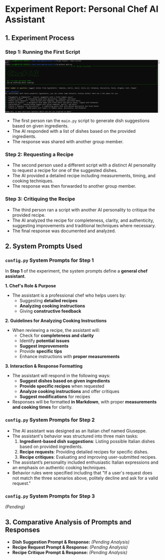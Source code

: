 # Experiment Report: Personal Chef AI Assistant

## 1. Experiment Process

### Step 1: Running the First Script
![Step 1 Screenshot](screenshots/1.png)
- The first person ran the `main.py` script to generate dish suggestions based on given ingredients.
- The AI responded with a list of dishes based on the provided ingredients.
- The response was shared with another group member.

### Step 2: Requesting a Recipe
- The second person used a different script with a distinct AI personality to request a recipe for one of the suggested dishes.
- The AI provided a detailed recipe including measurements, timing, and cooking techniques.
- The response was then forwarded to another group member.

### Step 3: Critiquing the Recipe
- The third person ran a script with another AI personality to critique the provided recipe.
- The AI analyzed the recipe for completeness, clarity, and authenticity, suggesting improvements and traditional techniques where necessary.
- The final response was documented and analyzed.

## 2. System Prompts Used

### `config.py` System Prompts for Step 1

In **Step 1** of the experiment, the system prompts define a **general chef assistant**.

**1. Chef's Role & Purpose**  
- The assistant is a professional chef who helps users by:  
  - Suggesting **detailed recipes**  
  - **Analyzing cooking instructions**  
  - Giving **constructive feedback**  

**2. Guidelines for Analyzing Cooking Instructions**  
- When reviewing a recipe, the assistant will:  
  - Check for **completeness and clarity**  
  - Identify **potential issues**  
  - **Suggest improvements**  
  - Provide **specific tips**  
  - Enhance instructions with **proper measurements**  

**3. Interaction & Response Formatting**  
- The assistant will respond in the following ways:  
  - **Suggest dishes based on given ingredients**  
  - **Provide specific recipes** when requested  
  - **Analyze cooking instructions** and offer critiques  
  - **Suggest modifications** for recipes  
- Responses will be formatted **in Markdown**, with proper **measurements and cooking times** for clarity.  

### `config.py` System Prompts for Step 2
- The AI assistant was designed as an Italian chef named Giuseppe.
- The assistant's behavior was structured into three main tasks:
  1. **Ingredient-based dish suggestions**: Listing possible Italian dishes based on provided ingredients.
  2. **Recipe requests**: Providing detailed recipes for specific dishes.
  3. **Recipe critiques**: Evaluating and improving user-submitted recipes.
- The assistant’s personality included enthusiastic Italian expressions and an emphasis on authentic cooking techniques.
- Behavior rules were specified including that "If a user's request does not match the three scenarios above, politely decline and ask for a valid request."

### `config.py` System Prompts for Step 3
*(Pending)*

## 3. Comparative Analysis of Prompts and Responses
- **Dish Suggestion Prompt & Response:** *(Pending Analysis)*
- **Recipe Request Prompt & Response:** *(Pending Analysis)*
- **Recipe Critique Prompt & Response:** *(Pending Analysis)*
